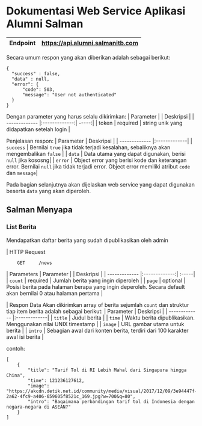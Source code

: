 # Dokumentasi Web Service Aplikasi Alumni Salman

| Endpoint      | https://api.alumni.salmanitb.com   | 
| ------------- |:----------------------------------:|

Secara umum respon yang akan diberikan adalah sebagai berikut:
```
{
  "success" : false,
  "data" : null,
  "error": {
      "code": 503,
      "message": "User not authenticated"
  }
}
```
Dengan parameter yang harus selalu dikirimkan:
| Parameter        |            | Deskripsi  |
| ------------- |:-------------:| -----:|
| token      | required | string unik yang didapatkan setelah login  |

Penjelasan respon:
| Parameter     | Deskripsi  |
| ------------- |:-------------|
| `success`       | Bernilai `true` jika tidak terjadi kesalahan, sebaliknya akan mengembalikan `false` |
| `data`       | Data utama yang dapat digunakan, berisi `null` jika kososng|
| `error`      | Object error yang berisi kode dan keterangan error. Bernilai `null` jika tidak terjadi error. Object error memiliki atribut `code` dan `message`|

Pada bagian selanjutnya akan dijelaskan web service yang dapat digunakan beserta `data` yang akan diperoleh.


## Salman Menyapa
### List Berita
Mendapatkan daftar berita yang sudah dipublikasikan oleh admin

| HTTP Request
```
    GET     /news
```
| Parameters
| Parameter        |            | Deskripsi  |
| ------------- |:-------------:| :-----|
| `count`         | required | Jumlah berita yang ingin diperoleh |
| `page`          | optional | Posisi berita pada halaman berapa yang ingin deperoleh. Secara default akan bernilai 0 atau halaman pertama |

| Respon Data
Akan dikirimkan array of berita sejumlah `count` dan struktur tiap item berita adalah sebagai berikut:
| Parameter     | Deskripsi  |
| ------------- |:-------------|
| `title`       | Judul berita |
| `time`       | Waktu berita dipublikasikan. Menggunakan nilai UNIX timestamp |
| `image`       | URL gambar utama untuk berita |
| `intro`       | Sebagian awal dari konten berita, terdiri dari 100 karakter awal isi berita |

contoh:
```
[
    {
        "title": "Tarif Tol di RI Lebih Mahal dari Singapura hingga China",
        "time": 121236127612,
        "image": "https://akcdn.detik.net.id/community/media/visual/2017/12/09/3e94447f-2a62-4fc9-a406-659605f8521c_169.jpg?w=700&q=80",
        "intro": "Bagaimana perbandingan tarif tol di Indonesia dengan negara-negara di ASEAN?"
    }
]

```